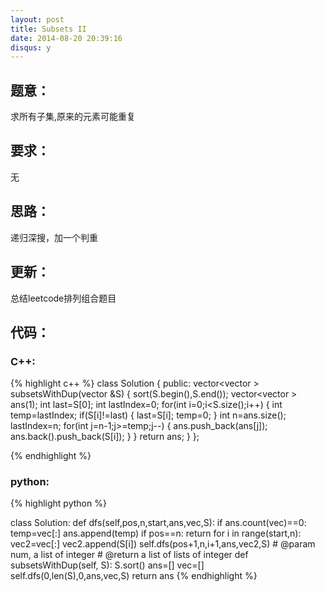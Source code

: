 ```yaml
---
layout: post
title: Subsets II
date: 2014-08-20 20:39:16
disqus: y
---
```


## 题意：
求所有子集,原来的元素可能重复

## 要求：
无

## 思路：
递归深搜，加一个判重

## 更新：
总结leetcode排列组合题目

## 代码：

### C++:

{% highlight c++ %}
class Solution {
public:
    vector<vector<int> > subsetsWithDup(vector<int> &S) {
        sort(S.begin(),S.end());
        vector<vector<int> > ans(1);
        int last=S[0];
        int lastIndex=0;
        for(int i=0;i<S.size();i++)
        {
            int temp=lastIndex;
            if(S[i]!=last)
            {
                last=S[i];
                temp=0;
            }
            int n=ans.size();
            lastIndex=n;
            for(int j=n-1;j>=temp;j--)
            {
                ans.push_back(ans[j]);
                ans.back().push_back(S[i]);
            }
        }
        return ans;
    }
};


 {% endhighlight %}
### python:

{% highlight python %}

class Solution:
    def dfs(self,pos,n,start,ans,vec,S):
        if ans.count(vec)==0:
            temp=vec[:]
            ans.append(temp)
        if pos==n:
            return 
        for i in range(start,n):
            vec2=vec[:]
            vec2.append(S[i])
            self.dfs(pos+1,n,i+1,ans,vec2,S)
    # @param num, a list of integer
    # @return a list of lists of integer
    def subsetsWithDup(self, S):
        S.sort()
        ans=[]
        vec=[]
        self.dfs(0,len(S),0,ans,vec,S)
        return ans
 {% endhighlight %}
